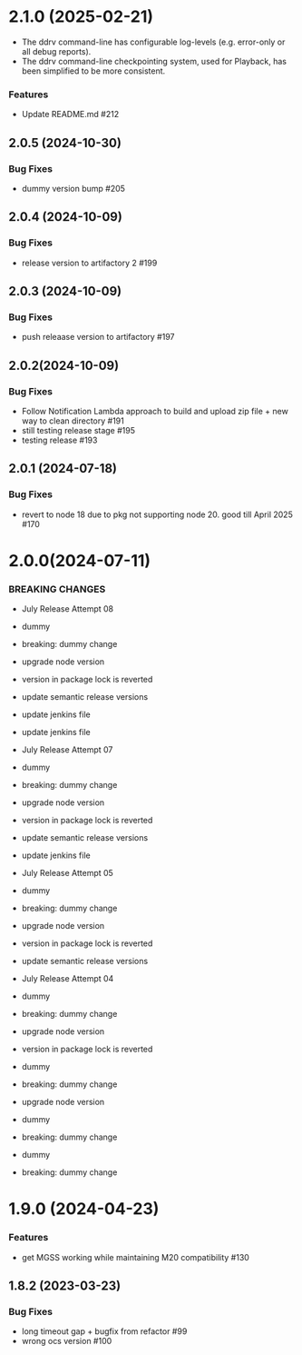 # 2.1.0 (2025-02-21)

* The ddrv command-line has configurable log-levels (e.g. error-only or all debug reports).
* The ddrv command-line checkpointing system, used for Playback, has been simplified to be more consistent.

### Features

* Update README.md #212

## 2.0.5 (2024-10-30)


### Bug Fixes

* dummy version bump #205

## 2.0.4 (2024-10-09)


### Bug Fixes

* release version to artifactory 2 #199

## 2.0.3 (2024-10-09)


### Bug Fixes

* push releaase version to artifactory #197

## 2.0.2(2024-10-09)


### Bug Fixes

* Follow Notification Lambda approach to build and upload zip file + new way to clean directory #191
* still testing release stage #195
* testing release #193

## 2.0.1 (2024-07-18)


### Bug Fixes

* revert to node 18 due to pkg not supporting node 20. good till April 2025 #170

# 2.0.0(2024-07-11)

### BREAKING CHANGES

* July Release Attempt 08
* dummy

* breaking: dummy change
* upgrade node version
* version in package lock is reverted
* update semantic release versions
* update jenkins file
* update jenkins file
* July Release Attempt 07
* dummy

* breaking: dummy change
* upgrade node version
* version in package lock is reverted
* update semantic release versions
* update jenkins file
* July Release Attempt 05
* dummy

* breaking: dummy change
* upgrade node version
* version in package lock is reverted
* update semantic release versions
* July Release Attempt 04
* dummy

* breaking: dummy change
* upgrade node version
* version in package lock is reverted
* dummy

* breaking: dummy change
* upgrade node version
* dummy

* breaking: dummy change
* dummy

* breaking: dummy change

# 1.9.0 (2024-04-23)


### Features

* get MGSS working while maintaining M20 compatibility #130

## 1.8.2 (2023-03-23)


### Bug Fixes

* long timeout gap + bugfix from refactor #99
* wrong ocs version #100

